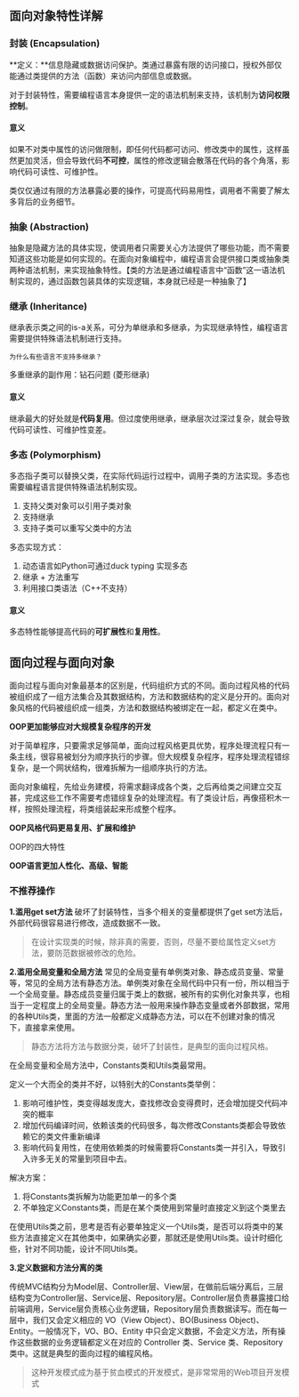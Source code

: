 ## 面向对象特性详解

### 封装 (Encapsulation)

**定义：**信息隐藏或数据访问保护。类通过暴露有限的访问接口，授权外部仅能通过类提供的方法（函数）来访问内部信息或数据。

对于封装特性，需要编程语言本身提供一定的语法机制来支持，该机制为**访问权限控制**。

#### 意义

如果不对类中属性的访问做限制，即任何代码都可访问、修改类中的属性，这样虽然更加灵活，但会导致代码**不可控**，属性的修改逻辑会散落在代码的各个角落，影响代码可读性、可维护性。

类仅仅通过有限的方法暴露必要的操作，可提高代码易用性，调用者不需要了解太多背后的业务细节。

### 抽象 (Abstraction)

抽象是隐藏方法的具体实现，使调用者只需要关心方法提供了哪些功能，而不需要知道这些功能是如何实现的。在面向对象编程中，编程语言会提供接口类或抽象类两种语法机制，来实现抽象特性。【类的方法是通过编程语言中“函数”这一语法机制实现的，通过函数包装具体的实现逻辑，本身就已经是一种抽象了】

### 继承 (Inheritance)

继承表示类之间的is-a关系，可分为单继承和多继承，为实现继承特性，编程语言需要提供特殊语法机制进行支持。

`为什么有些语言不支持多继承？`

多重继承的副作用：钻石问题 (菱形继承)

#### 意义

继承最大的好处就是**代码复用**。但过度使用继承，继承层次过深过复杂，就会导致代码可读性、可维护性变差。

### 多态 (Polymorphism)

多态指子类可以替换父类，在实际代码运行过程中，调用子类的方法实现。多态也需要编程语言提供特殊语法机制实现。

1. 支持父类对象可以引用子类对象
2. 支持继承
3. 支持子类可以重写父类中的方法

多态实现方式：

1. 动态语言如Python可通过duck typing 实现多态
2. 继承 + 方法重写
3. 利用接口类语法（C++不支持）

#### 意义

多态特性能够提高代码的**可扩展性**和**复用性**。

## 面向过程与面向对象

面向过程与面向对象最基本的区别是，代码组织方式的不同。面向过程风格的代码被组织成了一组方法集合及其数据结构，方法和数据结构的定义是分开的。面向对象风格的代码被组织成一组类，方法和数据结构被绑定在一起，都定义在类中。

**OOP更加能够应对大规模复杂程序的开发** 

对于简单程序，只要需求足够简单，面向过程风格更具优势，程序处理流程只有一条主线，很容易被划分为顺序执行的步骤。但大规模复杂程序，程序处理流程错综复杂，是一个网状结构，很难拆解为一组顺序执行的方法。

面向对象编程，先给业务建模，将需求翻译成各个类，之后再给类之间建立交互甚，完成这些工作不需要考虑错综复杂的处理流程。有了类设计后，再像搭积木一样，按照处理流程，将类组装起来形成整个程序。

**OOP风格代码更易复用、扩展和维护**

OOP的四大特性

**OOP语言更加人性化、高级、智能**

### 不推荐操作

**1.滥用get set方法** 破坏了封装特性，当多个相关的变量都提供了get set方法后，外部代码很容易进行修改，造成数据不一致。

> 在设计实现类的时候，除非真的需要，否则，尽量不要给属性定义set方法，要防范数据被修改的危险。

**2.滥用全局变量和全局方法** 常见的全局变量有单例类对象、静态成员变量、常量等，常见的全局方法有静态方法。单例类对象在全局代码中只有一份，所以相当于一个全局变量。静态成员变量归属于类上的数据，被所有的实例化对象共享，也相当于一定程度上的全局变量。静态方法一般用来操作静态变量或者外部数据，常用的各种Utils类，里面的方法一般都定义成静态方法，可以在不创建对象的情况下，直接拿来使用。

> 静态方法将方法与数据分类，破坏了封装性，是典型的面向过程风格。

在全局变量和全局方法中，Constants类和Utils类最常用。

定义一个大而全的类并不好，以特别大的Constants类举例：

1. 影响可维护性，类变得越发庞大，查找修改会变得费时，还会增加提交代码冲突的概率
2. 增加代码编译时间，依赖该类的代码很多，每次修改Constants类都会导致依赖它的类文件重新编译
3. 影响代码复用性，在使用依赖类的时候需要将Constants类一并引入，导致引入许多无关的常量到项目中去。

解决方案：

1. 将Constants类拆解为功能更加单一的多个类
2. 不单独定义Constants类，而是在某个类使用到常量时直接定义到这个类里去

在使用Utils类之前，思考是否有必要单独定义一个Utils类，是否可以将类中的某些方法直接定义在其他类中，如果确实必要，那就还是使用Utils类。设计时细化些，针对不同功能，设计不同Utils类。

**3.定义数据和方法分离的类** 

传统MVC结构分为Model层、Controller层、View层，在做前后端分离后，三层结构变为Controller层、Service层、Repository层。Controller层负责暴露接口给前端调用，Service层负责核心业务逻辑，Repository层负责数据读写。而在每一层中，我们又会定义相应的 VO（View Object）、BO(Business Object)、Entity。一般情况下，VO、BO、Entity 中只会定义数据，不会定义方法，所有操作这些数据的业务逻辑都定义在对应的 Controller 类、Service 类、Repository 类中。这就是典型的面向过程的编程风格。

> 这种开发模式成为基于贫血模式的开发模式，是非常常用的Web项目开发模式